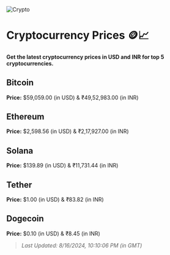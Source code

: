 
![Crypto](https://www.techguide.com.au/wp-content/uploads/2020/11/crypto3.jpeg)

# Cryptocurrency Prices 🪙📈

#### Get the latest cryptocurrency prices in USD and INR for top 5 cryptocurrencies.

## Bitcoin

**Price:** $59,059.00 (in USD) & ₹49,52,983.00 (in INR)

## Ethereum

**Price:** $2,598.56 (in USD) & ₹2,17,927.00 (in INR)

## Solana

**Price:** $139.89 (in USD) & ₹11,731.44 (in INR)

## Tether

**Price:** $1.00 (in USD) & ₹83.82 (in INR)

## Dogecoin

**Price:** $0.10 (in USD) & ₹8.45 (in INR)

> _Last Updated: 8/16/2024, 10:10:06 PM (in GMT)_
